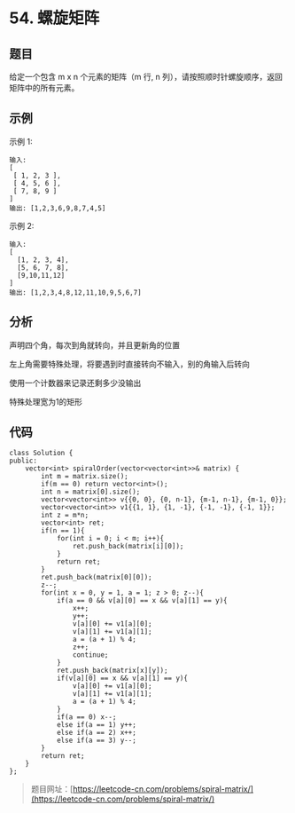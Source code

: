 # 54. 螺旋矩阵

## 题目

给定一个包含 m x n 个元素的矩阵（m 行, n 列），请按照顺时针螺旋顺序，返回矩阵中的所有元素。

## 示例

示例 1:

	输入:
	[
	 [ 1, 2, 3 ],
	 [ 4, 5, 6 ],
	 [ 7, 8, 9 ]
	]
	输出: [1,2,3,6,9,8,7,4,5]

示例 2:

	输入:
	[
	  [1, 2, 3, 4],
	  [5, 6, 7, 8],
	  [9,10,11,12]
	]
	输出: [1,2,3,4,8,12,11,10,9,5,6,7]

## 分析

声明四个角，每次到角就转向，并且更新角的位置

左上角需要特殊处理，将要遇到时直接转向不输入，别的角输入后转向

使用一个计数器来记录还剩多少没输出

特殊处理宽为1的矩形

## 代码
	
	class Solution {
	public:
	    vector<int> spiralOrder(vector<vector<int>>& matrix) {
	        int m = matrix.size();
	        if(m == 0) return vector<int>();
	        int n = matrix[0].size();
	        vector<vector<int>> v{{0, 0}, {0, n-1}, {m-1, n-1}, {m-1, 0}};
	        vector<vector<int>> v1{{1, 1}, {1, -1}, {-1, -1}, {-1, 1}};
	        int z = m*n;
	        vector<int> ret;
	        if(n == 1){
	            for(int i = 0; i < m; i++){
	                ret.push_back(matrix[i][0]);
	            }
	            return ret;
	        }
	        ret.push_back(matrix[0][0]);
	        z--;
	        for(int x = 0, y = 1, a = 1; z > 0; z--){
	            if(a == 0 && v[a][0] == x && v[a][1] == y){
	                x++;
	                y++;
	                v[a][0] += v1[a][0];
	                v[a][1] += v1[a][1];
	                a = (a + 1) % 4;
	                z++;
	                continue;
	            }
	            ret.push_back(matrix[x][y]);
	            if(v[a][0] == x && v[a][1] == y){
	                v[a][0] += v1[a][0];
	                v[a][1] += v1[a][1];
	                a = (a + 1) % 4;
	            }
	            if(a == 0) x--;
	            else if(a == 1) y++;
	            else if(a == 2) x++;
	            else if(a == 3) y--;
	        }
	        return ret;
	    }
	};

> 题目网址：[https://leetcode-cn.com/problems/spiral-matrix/](https://leetcode-cn.com/problems/spiral-matrix/)